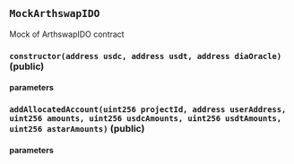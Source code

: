 ## `MockArthswapIDO`

Mock of ArthswapIDO contract

### `constructor(address usdc, address usdt, address diaOracle)` (public)

#### parameters

### `addAllocatedAccount(uint256 projectId, address userAddress, uint256 amounts, uint256 usdcAmounts, uint256 usdtAmounts, uint256 astarAmounts)` (public)

#### parameters
